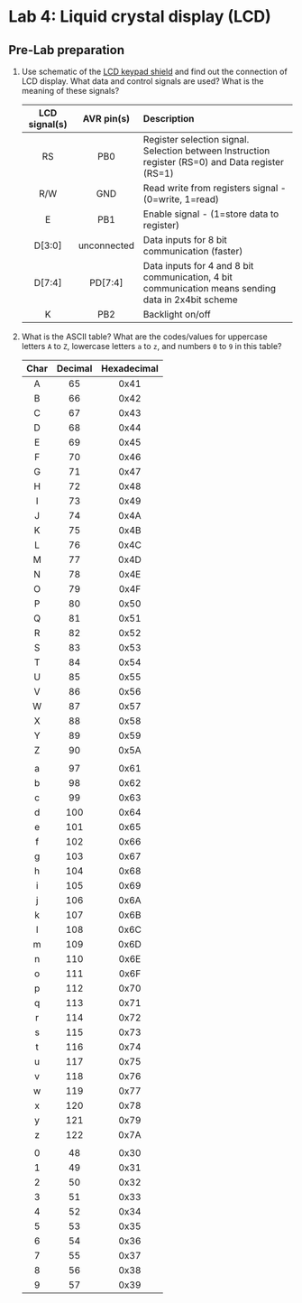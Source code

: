 # Lab 4: Liquid crystal display (LCD)

## Pre-Lab preparation

1. Use schematic of the [LCD keypad shield](https://oshwlab.com/tomas.fryza/arduino-shields) and find out the connection of LCD display. What data and control signals are used? What is the meaning of these signals?

   | **LCD signal(s)** | **AVR pin(s)** | **Description** |
   | :-: | :-: | :-- |
   | RS     | PB0         | Register selection signal. Selection between Instruction register (RS=0) and Data register (RS=1) |
   | R/W    | GND         | Read write from registers signal - (0=write, 1=read)|
   | E      | PB1         | Enable signal - (1=store data to register) |
   | D[3:0] | unconnected | Data inputs for 8 bit communication (faster) |
   | D[7:4] | PD[7:4]     | Data inputs for 4 and 8 bit communication, 4 bit communication means sending data in 2x4bit scheme |
   | K      | PB2         | Backlight on/off |

2. What is the ASCII table? What are the codes/values for uppercase letters `A` to `Z`, lowercase letters `a` to `z`, and numbers `0` to `9` in this table?

   | **Char** | **Decimal** | **Hexadecimal** |
   | :-: | :-: | :-: |
   | A |  65 | 0x41 |
    | B |  66 | 0x42 |
    | C |  67 | 0x43 |
    | D |  68 | 0x44 |
    | E |  69 | 0x45 |
    | F |  70 | 0x46 |
    | G |  71 | 0x47 |
    | H |  72 | 0x48 |
    | I |  73 | 0x49 |
    | J |  74 | 0x4A |
    | K |  75 | 0x4B |
    | L |  76 | 0x4C |
    | M |  77 | 0x4D |
    | N |  78 | 0x4E |
    | O |  79 | 0x4F |
    | P |  80 | 0x50 |
    | Q |  81 | 0x51 |
    | R |  82 | 0x52 |
    | S |  83 | 0x53 |
    | T |  84 | 0x54 |
    | U |  85 | 0x55 |
    | V |  86 | 0x56 |
    | W |  87 | 0x57 |
    | X |  88 | 0x58 |
    | Y |  89 | 0x59 |
    | Z |  90 | 0x5A |
    |   |     |      |
    | a |  97 | 0x61 |
    | b |  98 | 0x62 |
    | c |  99 | 0x63 |
    | d | 100 | 0x64 |
    | e | 101 | 0x65 |
    | f | 102 | 0x66 |
    | g | 103 | 0x67 |
    | h | 104 | 0x68 |
    | i | 105 | 0x69 |
    | j | 106 | 0x6A |
    | k | 107 | 0x6B |
    | l | 108 | 0x6C |
    | m | 109 | 0x6D |
    | n | 110 | 0x6E |
    | o | 111 | 0x6F |
    | p | 112 | 0x70 |
    | q | 113 | 0x71 |
    | r | 114 | 0x72 |
    | s | 115 | 0x73 |
    | t | 116 | 0x74 |
    | u | 117 | 0x75 |
    | v | 118 | 0x76 |
    | w | 119 | 0x77 |
    | x | 120 | 0x78 |
    | y | 121 | 0x79 |
    | z | 122 | 0x7A |
    |   |     |      |
    | 0 |  48 | 0x30 |
    | 1 |  49 | 0x31 |
    | 2 |  50 | 0x32 |
    | 3 |  51 | 0x33 |
    | 4 |  52 | 0x34 |
    | 5 |  53 | 0x35 |
    | 6 |  54 | 0x36 |
    | 7 |  55 | 0x37 |
    | 8 |  56 | 0x38 |
    | 9 |  57 | 0x39 |
